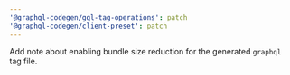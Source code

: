 ```yaml
---
'@graphql-codegen/gql-tag-operations': patch
'@graphql-codegen/client-preset': patch
---
```


Add note about enabling bundle size reduction for the generated `graphql` tag file.

